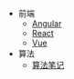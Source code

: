 - 前端
	- [Angular](Angular/Angular%20Tutorial.md)
	- [React](/React)
	- [Vue](/vue)
- 算法
	- [算法笔记](DS%20&%20Algorithm/链表.md)

